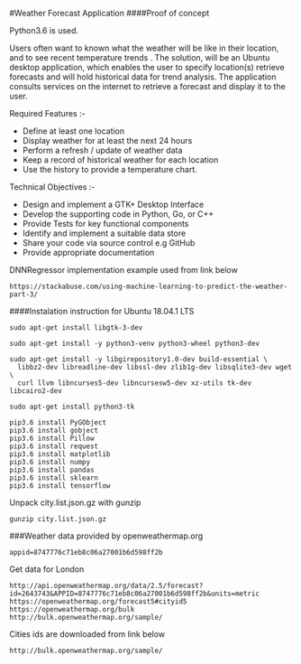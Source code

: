 #Weather Forecast Application
####Proof of concept

Python3.6 is used.

Users often want to known what the weather will be like in their location, and to see recent temperature trends . The solution, will be an Ubuntu desktop application, which enables the user to specify location(s) retrieve forecasts and will hold historical data for trend analysis. The application consults services on the internet to retrieve a forecast and display it to the user.

Required Features :-
* Define at least one location
* Display weather for at least the next 24 hours
* Perform a refresh / update of weather data
* Keep a record of historical weather for each location
* Use the history to provide a temperature chart.

Technical Objectives :-

* Design and implement a GTK+ Desktop Interface
* Develop the supporting code in Python, Go, or C++
* Provide Tests for key functional components
* Identify and implement a suitable data store
* Share your code via source control e.g GitHub
* Provide appropriate documentation


DNNRegressor implementation example used from link below 

    https://stackabuse.com/using-machine-learning-to-predict-the-weather-part-3/


####Instalation instruction for Ubuntu 18.04.1 LTS

    sudo apt-get install libgtk-3-dev
    
    sudo apt-get install -y python3-venv python3-wheel python3-dev
    
    sudo apt-get install -y libgirepository1.0-dev build-essential \
      libbz2-dev libreadline-dev libssl-dev zlib1g-dev libsqlite3-dev wget \
      curl llvm libncurses5-dev libncursesw5-dev xz-utils tk-dev libcairo2-dev
    
    sudo apt-get install python3-tk 	
    
    pip3.6 install PyGObject   
    pip3.6 install gobject
    pip3.6 install Pillow
    pip3.6 install request
    pip3.6 install matplotlib
    pip3.6 install numpy
    pip3.6 install pandas
    pip3.6 install sklearn
    pip3.6 install tensorflow
    
Unpack city.list.json.gz with gunzip    
    
    gunzip city.list.json.gz

###Weather data provided by openweathermap.org

    appid=8747776c71eb8c06a27001b6d598ff2b

Get data for London
   
    http://api.openweathermap.org/data/2.5/forecast?id=2643743&APPID=8747776c71eb8c06a27001b6d598ff2b&units=metric
    https://openweathermap.org/forecast5#cityid5
    https://openweathermap.org/bulk
    http://bulk.openweathermap.org/sample/
    
Cities ids are downloaded from link below

    http://bulk.openweathermap.org/sample/
